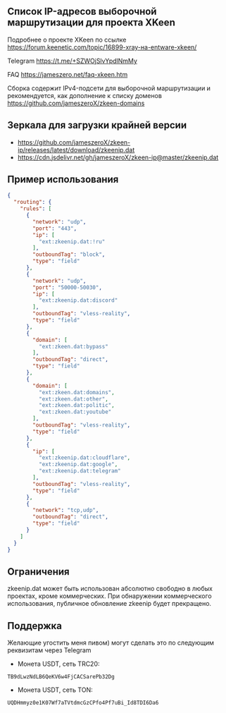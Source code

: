 ## Список IP-адресов выборочной маршрутизации для проекта XKeen

Подробнее о проекте XKeen по ссылке <https://forum.keenetic.com/topic/16899-xray-на-entware-xkeen/>

Telegram <https://t.me/+SZWOjSlvYpdlNmMy>

FAQ <https://jameszero.net/faq-xkeen.htm>

Сборка содержит IPv4-подсети для выборочной маршрутизации и рекомендуется, как дополнение к списку доменов <https://github.com/jameszeroX/zkeen-domains>

## Зеркала для загрузки крайней версии

- <https://github.com/jameszeroX/zkeen-ip/releases/latest/download/zkeenip.dat>
- <https://cdn.jsdelivr.net/gh/jameszeroX/zkeen-ip@master/zkeenip.dat>

## Пример использования

```json
{
  "routing": {
    "rules": [
      {
        "network": "udp",
        "port": "443",
        "ip": [
          "ext:zkeenip.dat:!ru"
        ],
        "outboundTag": "block",
        "type": "field"
      },
      {
        "network": "udp",
        "port": "50000-50030",
        "ip": [
          "ext:zkeenip.dat:discord"
        ],
        "outboundTag": "vless-reality",
        "type": "field"
      },
      {
        "domain": [
          "ext:zkeen.dat:bypass"
        ],
        "outboundTag": "direct",
        "type": "field"
      },
      {
        "domain": [
          "ext:zkeen.dat:domains",
          "ext:zkeen.dat:other",
          "ext:zkeen.dat:politic",
          "ext:zkeen.dat:youtube"
        ],
        "outboundTag": "vless-reality",
        "type": "field"
      },
      {
        "ip": [
          "ext:zkeenip.dat:cloudflare",
          "ext:zkeenip.dat:google",
          "ext:zkeenip.dat:telegram"
        ],
        "outboundTag": "vless-reality",
        "type": "field"
      },
      {
        "network": "tcp,udp",
        "outboundTag": "direct",
        "type": "field"
      }
    ]
  }
}
```

## Ограничения
zkeenip.dat может быть использован абсолютно свободно в любых проектах, кроме коммерческих. При обнаружении коммерческого использования, публичное обновление zkeenip будет прекращено.

## Поддержка
Желающие угостить меня пивом) могут сделать это по следующим реквизитам через Telegram
- Монета USDT, сеть TRC20:
```
TB9dLwzNdLB6QeKV6w4FjCACSarePb32Dg
```
- Монета USDT, сеть TON:
```
UQDHmmyz0e1K07Wf7aTVtdmcGzCPfo4Pf7uBi_Id8TDI6Da6
```
